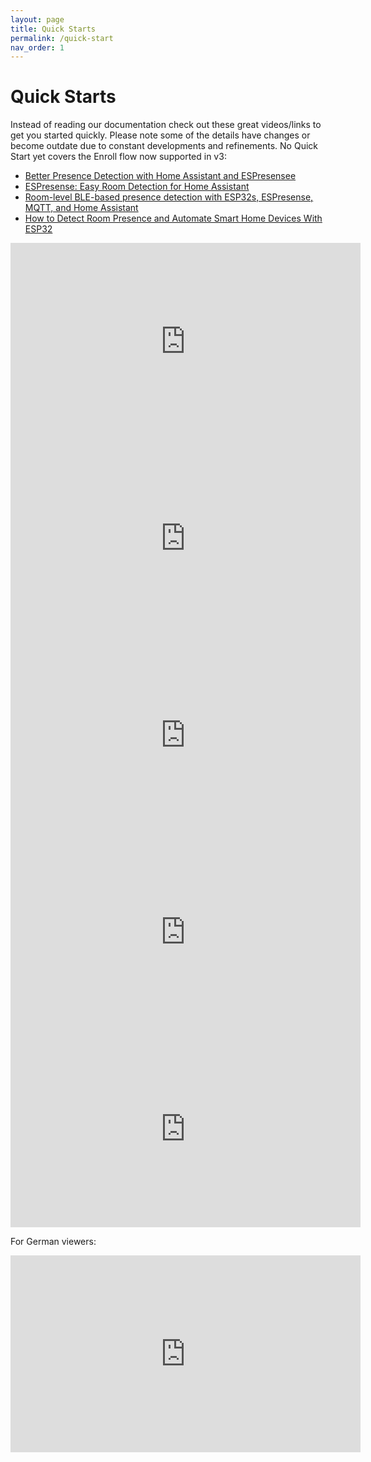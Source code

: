 ```yaml
---
layout: page
title: Quick Starts
permalink: /quick-start
nav_order: 1
---
```


# Quick Starts

Instead of reading our documentation check out these great videos/links to get you started quickly.  Please note some of the details have changes or become outdate due to constant developments and refinements.  No Quick Start yet covers the Enroll flow now supported in v3:

* [Better Presence Detection with Home Assistant and ESPresensee](https://www.jamesridgway.co.uk/better-presence-detection-with-home-assistant-and-espresense/)
* [ESPresense: Easy Room Detection for Home Assistant](https://blog.briancmoses.com/2022/03/espresense-easy-room-detection-for-home-assistant.html)
* [Room-level BLE-based presence detection with ESP32s, ESPresense, MQTT, and Home Assistant](https://www.linkedin.com/pulse/room-level-ble-based-presence-detection-esp32s-espresense-dima-tokar)
* [How to Detect Room Presence and Automate Smart Home Devices With ESP32](https://www.makeuseof.com/how-to-detect-room-presence/)

<iframe width="560" height="315" src="https://www.youtube.com/embed/axod3MJmXQk" title="YouTube video player" frameborder="0" allow="accelerometer; autoplay; clipboard-write; encrypted-media; gyroscope; picture-in-picture" allowfullscreen></iframe>

<iframe width="560" height="315" src="https://www.youtube.com/embed/7bfW_6130To" title="YouTube video player" frameborder="0" allow="accelerometer; autoplay; clipboard-write; encrypted-media; gyroscope; picture-in-picture" allowfullscreen></iframe>

<iframe width="560" height="315" src="https://www.youtube.com/embed/p7C2QvmsM8M" title="YouTube video player" frameborder="0" allow="accelerometer; autoplay; clipboard-write; encrypted-media; gyroscope; picture-in-picture" allowfullscreen></iframe>

<iframe width="560" height="315" src="https://www.youtube.com/embed/kfwsCy_X2k8" title="YouTube video player" frameborder="0" allow="accelerometer; autoplay; clipboard-write; encrypted-media; gyroscope; picture-in-picture" allowfullscreen></iframe>

<iframe width="560" height="315" src="https://www.youtube.com/embed/sVNF_N-Z3QI" title="YouTube video player" frameborder="0" allow="accelerometer; autoplay; clipboard-write; encrypted-media; gyroscope; picture-in-picture" allowfullscreen></iframe>

For German viewers:

<iframe width="560" height="315" src="https://www.youtube.com/embed/PAIuZ1TgPWA" title="YouTube video player" frameborder="0" allow="accelerometer; autoplay; clipboard-write; encrypted-media; gyroscope; picture-in-picture" allowfullscreen></iframe>

